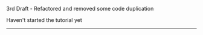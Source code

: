 3rd Draft - Refactored and removed some code duplication

Haven't started the tutorial yet

- - - -
